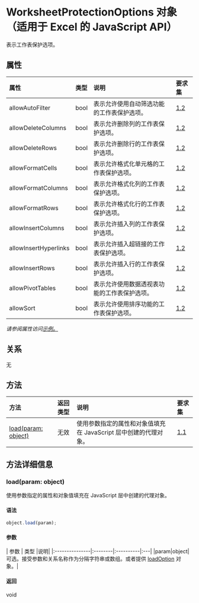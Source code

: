 # <a name="worksheetprotectionoptions-object-javascript-api-for-excel"></a>WorksheetProtectionOptions 对象（适用于 Excel 的 JavaScript API）

表示工作表保护选项。

## <a name="properties"></a>属性

| 属性     | 类型   |说明| 要求集|
|:---------------|:--------|:----------|:----|
|allowAutoFilter|bool|表示允许使用自动筛选功能的工作表保护选项。|[1.2](../requirement-sets/excel-api-requirement-sets.md)|
|allowDeleteColumns|bool|表示允许删除列的工作表保护选项。|[1.2](../requirement-sets/excel-api-requirement-sets.md)|
|allowDeleteRows|bool|表示允许删除行的工作表保护选项。|[1.2](../requirement-sets/excel-api-requirement-sets.md)|
|allowFormatCells|bool|表示允许格式化单元格的工作表保护选项。|[1.2](../requirement-sets/excel-api-requirement-sets.md)|
|allowFormatColumns|bool|表示允许格式化列的工作表保护选项。|[1.2](../requirement-sets/excel-api-requirement-sets.md)|
|allowFormatRows|bool|表示允许格式化行的工作表保护选项。|[1.2](../requirement-sets/excel-api-requirement-sets.md)|
|allowInsertColumns|bool|表示允许插入列的工作表保护选项。|[1.2](../requirement-sets/excel-api-requirement-sets.md)|
|allowInsertHyperlinks|bool|表示允许插入超链接的工作表保护选项。|[1.2](../requirement-sets/excel-api-requirement-sets.md)|
|allowInsertRows|bool|表示允许插入行的工作表保护选项。|[1.2](../requirement-sets/excel-api-requirement-sets.md)|
|allowPivotTables|bool|表示允许使用数据透视表功能的工作表保护选项。|[1.2](../requirement-sets/excel-api-requirement-sets.md)|
|allowSort|bool|表示允许使用排序功能的工作表保护选项。|[1.2](../requirement-sets/excel-api-requirement-sets.md)|

_请参阅属性访问[示例。](#property-access-examples)_

## <a name="relationships"></a>关系
无


## <a name="methods"></a>方法

| 方法           | 返回类型    |说明| 要求集|
|:---------------|:--------|:----------|:----|
|[load(param: object)](#loadparam-object)|无效|使用参数指定的属性和对象值填充在 JavaScript 层中创建的代理对象。|[1.1](../requirement-sets/excel-api-requirement-sets.md)|

## <a name="method-details"></a>方法详细信息


### <a name="loadparam-object"></a>load(param: object)
使用参数指定的属性和对象值填充在 JavaScript 层中创建的代理对象。

#### <a name="syntax"></a>语法
```js
object.load(param);
```

#### <a name="parameters"></a>参数
| 参数    | 类型   |说明|
|:---------------|:--------|:----------|:---|
|param|object|可选。接受参数和关系名称作为分隔字符串或数组。或者提供 [loadOption](loadoption.md) 对象。|

#### <a name="returns"></a>返回
void

